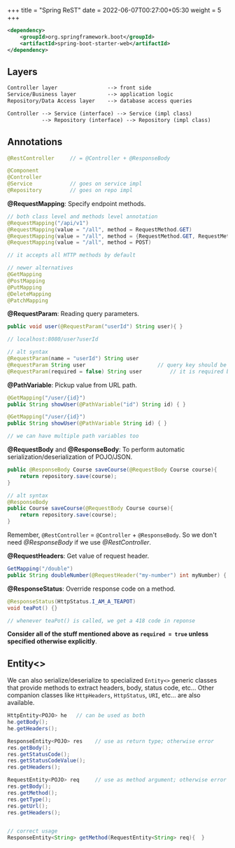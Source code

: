 +++
title = "Spring ReST"
date = 2022-06-07T00:27:00+05:30
weight = 5
+++

```xml
<dependency>
	<groupId>org.springframework.boot</groupId>
	<artifactId>spring-boot-starter-web</artifactId>
</dependency>
```

## Layers
```txt
Controller layer				--> front side
Service/Business layer 			--> application logic
Repository/Data Access layer 	--> database access queries
```

```txt
Controller --> Service (interface) --> Service (impl class)
		   --> Repository (interface) --> Repository (impl class)

```

## Annotations
```java
@RestController 	// = @Controller + @ResponseBody 

@Component
@Controller
@Service			// goes on service impl
@Repository			// goes on repo impl
```

**@RequestMapping**: Specify endpoint methods.
```java
// both class level and methods level annotation
@RequestMapping("/api/v1")
@RequestMapping(value = "/all", method = RequestMethod.GET)
@RequestMapping(value = "/all", method = {RequestMethod.GET, RequestMethod.POST})
@RequestMapping(value = "/all", method = POST)

// it accepts all HTTP methods by default

// newer alternatives
@GetMapping
@PostMapping
@PutMapping
@DeleteMapping
@PatchMapping
```

**@RequestParam**: Reading query parameters.
```java
public void user(@RequestParam("userId") String user){ }

// localhost:8080/user?userId

// alt syntax
@RequestParam(name = "userId") String user
@RequestParam String user 						// query key should be "user"
@RequestParam(required = false) String user 		// it is required by default and abscence leads to error
```


**@PathVariable**: Pickup value from URL path.
```java
@GetMapping("/user/{id}")
public String showUser(@PathVariable("id") String id) { }

@GetMapping("/user/{id}")
public String showUser(@PathVariable String id) { }

// we can have multiple path variables too
```

**@RequestBody** and **@ResponseBody**: To perform automatic serialization/deserialization of POJO/JSON.
```java
public @ResponseBody Course saveCourse(@RequestBody Course course){
	return repository.save(course);
}

// alt syntax
@ResponseBody
public Course saveCourse(@RequestBody Course course){
	return repository.save(course);
}
```

Remember, `@RestController` = `@Controller` + `@ResponseBody`. So we don't need _@ResponseBody_ if we use _@RestController_.

**@RequestHeaders**: Get value of request header.
```java
GetMapping("/double")
public String doubleNumber(@RequestHeader("my-number") int myNumber) { }
```

**@ResponseStatus**: Override response code on a method.
```java
@ResponseStatus(HttpStatus.I_AM_A_TEAPOT)
void teaPot() {}

// whenever teaPot() is called, we get a 418 code in reponse
```

**Consider all of the stuff mentioned above as `required = true` unless specified otherwise explicitly**.

## Entity<>
We can also serialize/deserialize to specialized `Entity<>` generic classes that provide methods to extract headers, body, status code, etc... Other companion classes like `HttpHeaders`, `HttpStatus`, `URI`, etc... are also available.

```java
HttpEntity<POJO> he   // can be used as both
he.getBody();
he.getHeaders();

ResponseEntity<POJO> res  	// use as return type; otherwise error
res.getBody();
res.getStatusCode();
res.getStatusCodeValue();
res.getHeaders();

RequestEntity<POJO> req 	// use as method argument; otherwise error
res.getBody();
res.getMethod();
res.getType();
res.getUrl();
res.getHeaders();


// correct usage
ResponseEntity<String> getMethod(RequestEntity<String> req){  }
```
